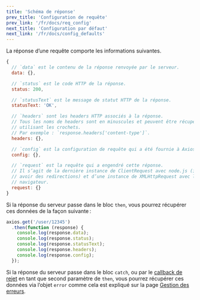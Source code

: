 ```yaml
---
title: 'Schéma de réponse'
prev_title: 'Configuration de requête'
prev_link: '/fr/docs/req_config'
next_title: 'Configuration par défaut'
next_link: '/fr/docs/config_defaults'
---
```


La réponse d’une requête comporte les informations suivantes.

```js
{
  // `data` est le contenu de la réponse renvoyée par le serveur.
  data: {},

  // `status` est le code HTTP de la réponse.
  status: 200,

  // `statusText` est le message de statut HTTP de la réponse.
  statusText: 'OK',

  // `headers` sont les headers HTTP associés à la réponse.
  // Tous les noms de headers sont en minuscules et peuvent être récupérés en
  // utilisant les crochets.
  // Par exemple : `response.headers['content-type']`.
  headers: {},

  // `config` est la configuration de requête qui a été fournie à Axios.
  config: {},

  // `request` est la requête qui a engendré cette réponse.
  // Il s’agit de la dernière instance de ClientRequest avec node.js (il peut y
  // avoir des redirections) et d’une instance de XMLHttpRequest avec le
  // navigateur.
  request: {}
}
```

Si la réponse du serveur passe dans le bloc `then`, vous pourrez récupérer ces données de la façon suivante :

```js
axios.get('/user/12345')
  .then(function (response) {
    console.log(response.data);
    console.log(response.status);
    console.log(response.statusText);
    console.log(response.headers);
    console.log(response.config);
  });
```

Si la réponse du serveur passe dans le bloc `catch`, ou par le [callback de rejet](https://developer.mozilla.org/fr/docs/Web/JavaScript/Reference/Global_Objects/Promise/then) en tant que second paramètre de `then`, vous pourrez récupérer ces données via l’objet `error` comme cela est expliqué sur la page [Gestion des erreurs](/fr/docs/handling_errors).
